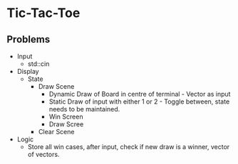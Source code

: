# Tic-Tac-Toe

## Problems
- Input
    - std::cin
- Display
    - State
        - Draw Scene
            - Dynamic Draw of Board in centre of terminal - Vector as input
            - Static Draw of input with either 1 or 2 - Toggle between, state needs to be maintained.
            - Win Screen
            - Draw Scree
        - Clear Scene
- Logic
    - Store all win cases, after input, check if new draw is a winner, vector of vectors.
